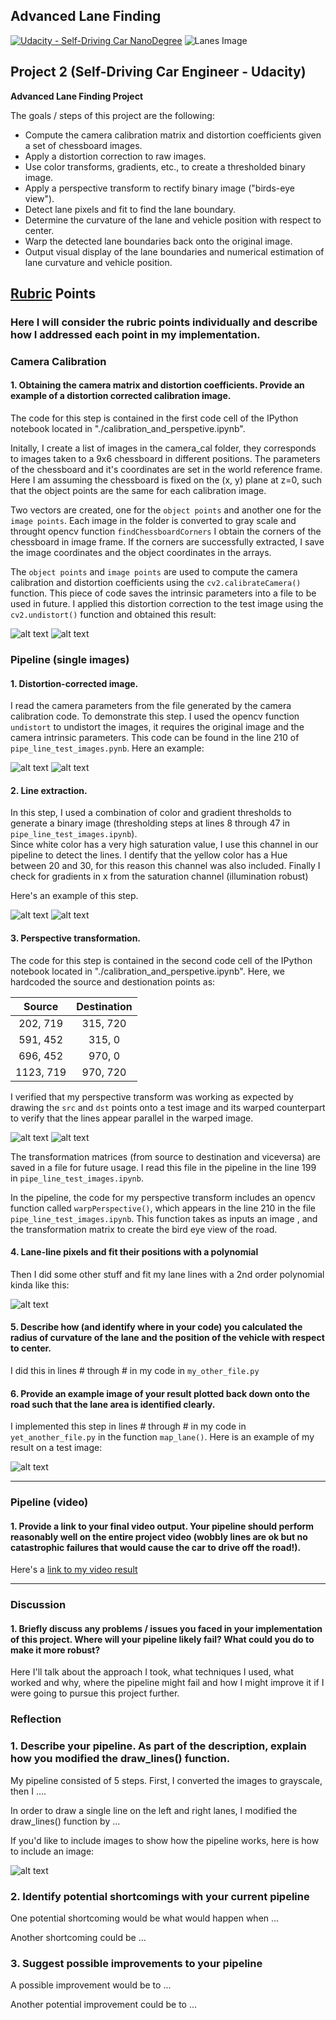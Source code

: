 ## Advanced Lane Finding
[![Udacity - Self-Driving Car NanoDegree](https://s3.amazonaws.com/udacity-sdc/github/shield-carnd.svg)](http://www.udacity.com/drive)
![Lanes Image](./examples/example_output.jpg)


## Project 2 (Self-Driving Car Engineer - Udacity)

**Advanced Lane Finding Project**

The goals / steps of this project are the following:

* Compute the camera calibration matrix and distortion coefficients given a set of chessboard images.
* Apply a distortion correction to raw images.
* Use color transforms, gradients, etc., to create a thresholded binary image.
* Apply a perspective transform to rectify binary image ("birds-eye view").
* Detect lane pixels and fit to find the lane boundary.
* Determine the curvature of the lane and vehicle position with respect to center.
* Warp the detected lane boundaries back onto the original image.
* Output visual display of the lane boundaries and numerical estimation of lane curvature and vehicle position.

[//]: # (Image References)

[image1]: ./camera_cal/calibration3.jpg "Distorted"
[image2]: ./result_images/calibration3_dst.jpg "Undistorted"
[image3]: ./test_images/test4.jpg "Distorted"
[image4]: ./output_images/udst_test4.jpg "Undistorted"
[image5]: ./output_images/lines_test4.jpg "Line detection"
[image7]: ./result_images/straight_lines1.jpg "Undistorted"
[image6]: ./result_images/straight_lines1_bev.jpg "Bird eye view"

[video1]: ./project_video.mp4 "Video"

## [Rubric](https://review.udacity.com/#!/rubrics/571/view) Points

### Here I will consider the rubric points individually and describe how I addressed each point in my implementation.  

### Camera Calibration

#### 1. Obtaining the camera matrix and distortion coefficients. Provide an example of a distortion corrected calibration image.

The code for this step is contained in the first code cell of the IPython notebook located in "./calibration_and_perspetive.ipynb".   

Initally,  I create a list of images in the camera_cal folder, they corresponds to images taken to a 9x6 chessboard in different positions.  The parameters of the chessboard and it's coordinates are set in the world reference frame.  Here I am assuming the chessboard is fixed on the (x, y) plane at z=0, such that the object points are the same for each calibration image.  

Two vectors are created, one for the `object points` and another one for the `image points`. Each image in the folder is converted to gray scale and throught opencv function `findChessboardCorners` I obtain the corners of the chessboard in image frame.  If the corners are successfully extracted, I save the image coordinates and the object coordinates in the arrays. 

The `object points` and  `image points` are used to compute the camera calibration and distortion coefficients using the `cv2.calibrateCamera()` function.  This piece of code saves the intrinsic parameters into a file to be used in future.
I applied this distortion correction to the test image using the `cv2.undistort()` function and obtained this result: 

![alt text][image1]
![alt text][image2]

### Pipeline (single images)

#### 1. Distortion-corrected image.

I read the camera parameters from the file generated by the camera calibration code. To demonstrate this step. I used  the opencv function `undistort` to undistort the images, it requires the original image and the camera intrinsic parameters. This code can be found in the line 210 of `pipe_line_test_images.pynb`.  Here an example:

![alt text][image3]
![alt text][image4]

#### 2. Line extraction. 

In this step, I used a combination of color and gradient thresholds to generate a binary image (thresholding steps at lines 8 through 47 in `pipe_line_test_images.ipynb`).  
Since white color has a very high saturation value, I use this channel in our pipeline to detect the lines.  I dentify that the yellow color has a Hue between 20 and 30, for this reason this channel was also included. Finally I  check for gradients in x from the saturation channel (illumination robust)

Here's an example of this step. 

![alt text][image3]
![alt text][image5]

#### 3. Perspective transformation.

The code for this step is contained in the second code cell of the IPython notebook located in "./calibration_and_perspetive.ipynb".   Here, we hardcoded the source and destionation points as: 

| Source        | Destination   | 
|:-------------:|:-------------:| 
| 202, 719      | 315, 720      | 
| 591, 452      | 315, 0        |
| 696, 452      | 970, 0        |
| 1123, 719     | 970, 720      |

I verified that my perspective transform was working as expected by drawing the `src` and `dst` points onto a test image and its warped counterpart to verify that the lines appear parallel in the warped image.

![alt text][image6]
![alt text][image7]

The transformation matrices (from source to destination and viceversa) are saved in a file for future usage. I read this file in the pipeline in the line 199  in `pipe_line_test_images.ipynb`.

In the pipeline, the code for my perspective transform includes an opencv function called `warpPerspective()`, which appears in  the line 210 in the file `pipe_line_test_images.ipynb`.  This function takes as inputs an image , and the transformation matrix to create the bird eye view of the road.


#### 4. Lane-line pixels and fit their positions with a polynomial

Then I did some other stuff and fit my lane lines with a 2nd order polynomial kinda like this:

![alt text][image5]

#### 5. Describe how (and identify where in your code) you calculated the radius of curvature of the lane and the position of the vehicle with respect to center.

I did this in lines # through # in my code in `my_other_file.py`

#### 6. Provide an example image of your result plotted back down onto the road such that the lane area is identified clearly.

I implemented this step in lines # through # in my code in `yet_another_file.py` in the function `map_lane()`.  Here is an example of my result on a test image:

![alt text][image6]

---

### Pipeline (video)

#### 1. Provide a link to your final video output.  Your pipeline should perform reasonably well on the entire project video (wobbly lines are ok but no catastrophic failures that would cause the car to drive off the road!).

Here's a [link to my video result](./project_video.mp4)

---

### Discussion

#### 1. Briefly discuss any problems / issues you faced in your implementation of this project.  Where will your pipeline likely fail?  What could you do to make it more robust?

Here I'll talk about the approach I took, what techniques I used, what worked and why, where the pipeline might fail and how I might improve it if I were going to pursue this project further.  

### Reflection

### 1. Describe your pipeline. As part of the description, explain how you modified the draw_lines() function.

My pipeline consisted of 5 steps. First, I converted the images to grayscale, then I .... 

In order to draw a single line on the left and right lanes, I modified the draw_lines() function by ...

If you'd like to include images to show how the pipeline works, here is how to include an image: 

![alt text][image1]


### 2. Identify potential shortcomings with your current pipeline


One potential shortcoming would be what would happen when ... 

Another shortcoming could be ...


### 3. Suggest possible improvements to your pipeline

A possible improvement would be to ...

Another potential improvement could be to ...

